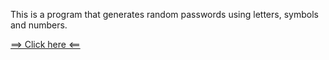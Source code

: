 This is a program that generates random passwords using letters, symbols and numbers.

[==> Click here <==](https://gabrieldt02.github.io/PasswordGenerator)
